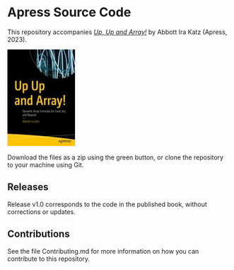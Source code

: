 # Apress Source Code

This repository accompanies [*Up, Up and Array!*](https://link.springer.com/book/10.1007/978-1-4842-8966-2) by Abbott Ira Katz (Apress, 2023).

[comment]: #cover
![Cover image](978-1-4842-8965-5.jpg)

Download the files as a zip using the green button, or clone the repository to your machine using Git.

## Releases

Release v1.0 corresponds to the code in the published book, without corrections or updates.

## Contributions

See the file Contributing.md for more information on how you can contribute to this repository.
